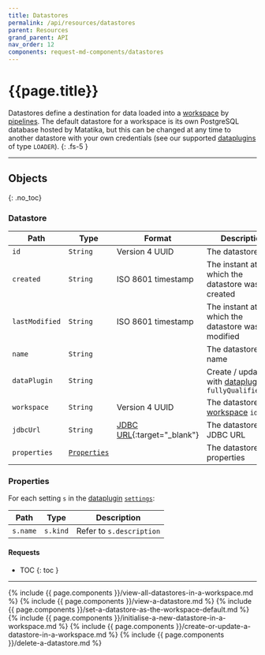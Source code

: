 ```yaml
---
title: Datastores
permalink: /api/resources/datastores
parent: Resources
grand_parent: API
nav_order: 12
components: request-md-components/datastores
---
```


# {{page.title}}

Datastores define a destination for data loaded into a [workspace](workspaces) by [pipelines](pipelines). The default datastore for a workspace is its own PostgreSQL database hosted by Matatika, but this can be changed at any time to another datastore with your own credentials (see our supported [dataplugins](dataplugins) of type `LOADER`).
{: .fs-5 }

---

## Objects
{: .no_toc}

### Datastore

Path | Type | Format | Description
---- | ---- | ------ | -----------
`id` | `String` | Version 4 UUID | The datastore ID
`created` | `String` | ISO 8601 timestamp | The instant at which the datastore was created
`lastModified` | `String` | ISO 8601 timestamp | The instant at which the datastore was last modified
`name` | `String` | | The datastore name
`dataPlugin` | `String` | | Create / update with [dataplugin](dataplugins#dataplugin) `fullyQualifiedName`
`workspace` | `String` | Version 4 UUID | The datastore [workspace](workspaces#workspace) `id`
`jdbcUrl` | `String` | [JDBC URL](https://docs.oracle.com/cd/E17952_01/connector-j-8.0-en/connector-j-reference-jdbc-url-format.html){:target="_blank"} | The datastore JDBC URL
`properties` | [`Properties`](#properties) | | The datastore properties

### Properties

For each setting `s` in the [dataplugin](dataplugins) [`settings`](dataplugins#setting):

Path | Type | Description
---- | ---- | -----------
`s.name` | `s.kind` | Refer to `s.description`

#### Requests

- TOC
{: toc }

---

{% include {{ page.components }}/view-all-datastores-in-a-workspace.md %}
{% include {{ page.components }}/view-a-datastore.md %}
{% include {{ page.components }}/set-a-datastore-as-the-workspace-default.md %}
{% include {{ page.components }}/initialise-a-new-datastore-in-a-workspace.md %}
{% include {{ page.components }}/create-or-update-a-datastore-in-a-workspace.md %}
{% include {{ page.components }}/delete-a-datastore.md %}

